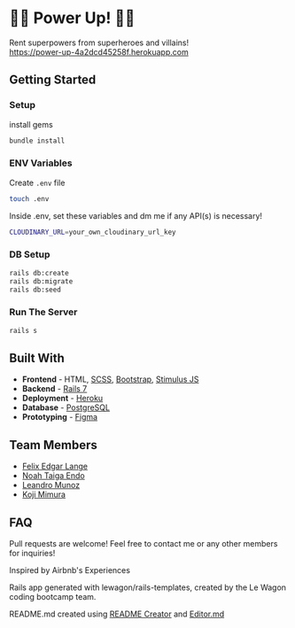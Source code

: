 # 🦸‍♂️ Power Up! 🦸‍♀️

Rent superpowers from superheroes and villains!
<br>
https://power-up-4a2dcd45258f.herokuapp.com

## Getting Started

### Setup

install gems

```bash
bundle install
```

###  ENV Variables

Create `.env` file

```bash
touch .env
```

Inside .env, set these variables and dm me if any API(s) is necessary!

```bash
CLOUDINARY_URL=your_own_cloudinary_url_key
```

### DB Setup

```bash
rails db:create
rails db:migrate
rails db:seed
```

### Run The Server

```bash
rails s
```
## Built With

* **Frontend** - HTML, [SCSS](https://sass-lang.com/guide/), [Bootstrap](https://getbootstrap.com/), [Stimulus JS](https://stimulus.hotwired.dev/)
* **Backend** - [Rails 7](https://guides.rubyonrails.org/)
* **Deployment** - [Heroku](https://heroku.com/)
* **Database** - [PostgreSQL](https://www.postgresql.org/)
* **Prototyping** - [Figma](https://www.figma.com/)

## Team Members

* [Felix Edgar Lange](https://github.com/flxlng)
* [Noah Taiga Endo](https://github.com/Octosub)
* [Leandro Munoz](https://github.com/leamuno)
* [Koji Mimura](https://github.com/imnadleeh)

## FAQ

Pull requests are welcome! Feel free to contact me or any other members for inquiries!

Inspired by Airbnb's Experiences

Rails app generated with lewagon/rails-templates, created by the Le Wagon coding bootcamp team.

README.md created using [README Creator](https://josuedla.github.io/readme-creator/) and [Editor.md](https://pandao.github.io/editor.md/en.html)
